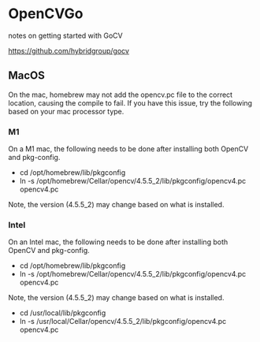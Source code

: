 # OpenCVGo
notes on getting started with GoCV

https://github.com/hybridgroup/gocv

## MacOS
On the mac, homebrew may not add the opencv.pc file to the correct location, causing the compile to fail.  If you have this issue, try the following based on your mac processor type.

### M1
On a M1 mac, the following needs to be done after installing both OpenCV and pkg-config.
- cd /opt/homebrew/lib/pkgconfig
- ln -s /opt/homebrew/Cellar/opencv/4.5.5_2/lib/pkgconfig/opencv4.pc opencv4.pc

Note, the version (4.5.5_2) may change based on what is installed.

### Intel
On an Intel mac, the following needs to be done after installing both OpenCV and pkg-config.
- cd /opt/homebrew/lib/pkgconfig
- ln -s /opt/homebrew/Cellar/opencv/4.5.5_2/lib/pkgconfig/opencv4.pc opencv4.pc

Note, the version (4.5.5_2) may change based on what is installed.
- cd /usr/local/lib/pkgconfig
- ln -s /usr/local/Cellar/opencv/4.5.5_2/lib/pkgconfig/opencv4.pc opencv4.pc

